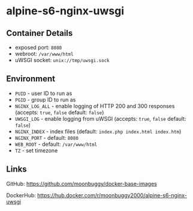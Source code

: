# alpine-s6-nginx-uwsgi

## Container Details
*   exposed port: `8080`
*   webroot: `/var/www/html`
*   uWSGI socket: `unix://tmp/uwsgi.sock`

## Environment
*   `PUID`          - user ID to run as
*   `PGID`          - group ID to run as
*   `NGINX_LOG_ALL` - enable logging of HTTP 200 and 300 responses (accepts: `true`, `false` default: `false`)
*   `UWSGI_LOG`     - enable logging from uWSGI (accepts: `true`, `false` default: `false`)
*   `NGINX_INDEX`   - index files (default: `index.php index.html index.htm`)
*   `NGINX_PORT`    - default: `8080`
*   `WEB_ROOT`      - default: `/var/www/html`
*   `TZ`            - set timezone

## Links
GitHub: <https://github.com/moonbuggy/docker-base-images>

DockerHub: <https://hub.docker.com/r/moonbuggy2000/alpine-s6-nginx-uwsgi>
